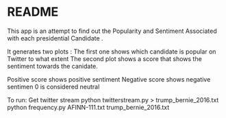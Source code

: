 # README

This app is an attempt to find out the Popularity and Sentiment Associated with each presidential Candidate . 

It generates two plots : 
The first one shows which candidate is popular on Twitter to what extent
The second plot shows a score that shows the sentiment towards the canidate.

Positive score shows positive sentiment
Negative score shows negative sentimen
0 is considered neutral


To run:
Get twitter stream
python twitterstream.py > trump_bernie_2016.txt
python frequency.py AFINN-111.txt trump_bernie_2016.txt
